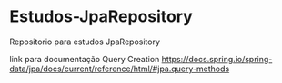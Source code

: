 # Estudos-JpaRepository

Repositorio para estudos JpaRepository

 link para documentação Query Creation
<a>https://docs.spring.io/spring-data/jpa/docs/current/reference/html/#jpa.query-methods</a>
